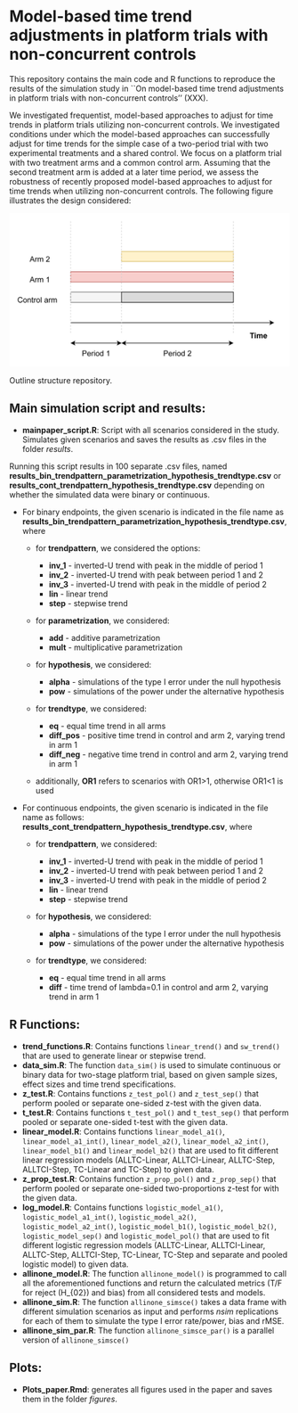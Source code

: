 Model-based time trend adjustments in platform trials with
non-concurrent controls
================

This repository contains the main code and R functions to reproduce the
results of the simulation study in \`\`On model-based time trend
adjustments in platform trials with non-concurrent controls’’ (XXX).

We investigated frequentist, model-based approaches to adjust for time
trends in platform trials utilizing non-concurrent controls. We
investigated conditions under which the model-based approaches can
successfully adjust for time trends for the simple case of a two-period
trial with two experimental treatments and a shared control. We focus on
a platform trial with two treatment arms and a common control arm.
Assuming that the second treatment arm is added at a later time period,
we assess the robustness of recently proposed model-based approaches to
adjust for time trends when utilizing non-concurrent controls. The
following figure illustrates the design considered:

![Image Title](./Figs/trial_scheme.png)

Outline structure repository.

## Main simulation script and results:

  - **mainpaper\_script.R**: Script with all scenarios considered in the
    study. Simulates given scenarios and saves the results as .csv files
    in the folder *results*.

Running this script results in 100 separate .csv files, named
**results\_bin\_trendpattern\_parametrization\_hypothesis\_trendtype.csv**
or **results\_cont\_trendpattern\_hypothesis\_trendtype.csv** depending
on whether the simulated data were binary or continuous.

  - For binary endpoints, the given scenario is indicated in the file
    name as
    **results\_bin\_trendpattern\_parametrization\_hypothesis\_trendtype.csv**,
    where
    
      - for **trendpattern**, we considered the options:
        
          - **inv\_1** - inverted-U trend with peak in the middle of
            period 1
          - **inv\_2** - inverted-U trend with peak between period 1 and
            2
          - **inv\_3** - inverted-U trend with peak in the middle of
            period 2
          - **lin** - linear trend
          - **step** - stepwise trend
    
      - for **parametrization**, we considered:
        
          - **add** - additive parametrization
          - **mult** - multiplicative parametrization
    
      - for **hypothesis**, we considered:
        
          - **alpha** - simulations of the type I error under the null
            hypothesis
          - **pow** - simulations of the power under the alternative
            hypothesis
    
      - for **trendtype**, we considered:
        
          - **eq** - equal time trend in all arms
          - **diff\_pos** - positive time trend in control and arm 2,
            varying trend in arm 1
          - **diff\_neg** - negative time trend in control and arm 2,
            varying trend in arm 1
    
      - additionally, **OR1** refers to scenarios with OR1\>1, otherwise
        OR1\<1 is used

  - For continuous endpoints, the given scenario is indicated in the
    file name as follows:
    **results\_cont\_trendpattern\_hypothesis\_trendtype.csv**, where
    
      - for **trendpattern**, we considered:
        
          - **inv\_1** - inverted-U trend with peak in the middle of
            period 1
          - **inv\_2** - inverted-U trend with peak between period 1 and
            2
          - **inv\_3** - inverted-U trend with peak in the middle of
            period 2
          - **lin** - linear trend
          - **step** - stepwise trend
    
      - for **hypothesis**, we considered:
        
          - **alpha** - simulations of the type I error under the null
            hypothesis
          - **pow** - simulations of the power under the alternative
            hypothesis
    
      - for **trendtype**, we considered:
        
          - **eq** - equal time trend in all arms
          - **diff** - time trend of lambda=0.1 in control and arm 2,
            varying trend in arm 1

## R Functions:

  - **trend\_functions.R**: Contains functions `linear_trend()` and
    `sw_trend()` that are used to generate linear or stepwise trend.
  - **data\_sim.R**: The function `data_sim()` is used to simulate
    continuous or binary data for two-stage platform trial, based on
    given sample sizes, effect sizes and time trend specifications.
  - **z\_test.R**: Contains functions `z_test_pol()` and `z_test_sep()`
    that perform pooled or separate one-sided z-test with the given
    data.
  - **t\_test.R**: Contains functions `t_test_pol()` and `t_test_sep()`
    that perform pooled or separate one-sided t-test with the given
    data.
  - **linear\_model.R**: Contains functions `linear_model_a1()`,
    `linear_model_a1_int()`, `linear_model_a2()`,
    `linear_model_a2_int()`, `linear_model_b1()` and `linear_model_b2()`
    that are used to fit different linear regression models
    (ALLTC-Linear, ALLTCI-Linear, ALLTC-Step, ALLTCI-Step, TC-Linear and
    TC-Step) to given data.
  - **z\_prop\_test.R**: Contains function `z_prop_pol()` and
    `z_prop_sep()` that perform pooled or separate one-sided
    two-proportions z-test for with the given data.
  - **log\_model.R**: Contains functions `logistic_model_a1()`,
    `logistic_model_a1_int()`, `logistic_model_a2()`,
    `logistic_model_a2_int()`, `logistic_model_b1()`,
    `logistic_model_b2()`, `logistic_model_sep()` and
    `logistic_model_pol()` that are used to fit different logistic
    regression models (ALLTC-Linear, ALLTCI-Linear, ALLTC-Step,
    ALLTCI-Step, TC-Linear, TC-Step and separate and pooled logistic
    model) to given data.
  - **allinone\_model.R**: The function `allinone_model()` is programmed
    to call all the aforementioned functions and return the calculated
    metrics (T/F for reject \(H_{02}\) and bias) from all considered
    tests and models.
  - **allinone\_sim.R**: The function `allinone_simsce()` takes a data
    frame with different simulation scenarios as input and performs
    *nsim* replications for each of them to simulate the type I error
    rate/power, bias and rMSE.
  - **allinone\_sim\_par.R**: The function `allinone_simsce_par()` is a
    parallel version of `allinone_simsce()`

## Plots:

  - **Plots\_paper.Rmd**: generates all figures used in the paper and
    saves them in the folder *figures*.

<!-- ## Example?? -->

<!-- This is an R Markdown format used for publishing markdown documents to GitHub. When you click the **Knit** button all R code chunks are run and a markdown file (.md) suitable for publishing to GitHub is generated. -->

<!-- ... Including Plots -->

<!-- You can also embed plots, for example: -->

<!-- ```{r pressure, echo=FALSE} -->

<!-- plot(pressure) -->

<!-- ``` -->

<!-- Note that the `echo = FALSE` parameter was added to the code chunk to prevent printing of the R code that generated the plot. -->
